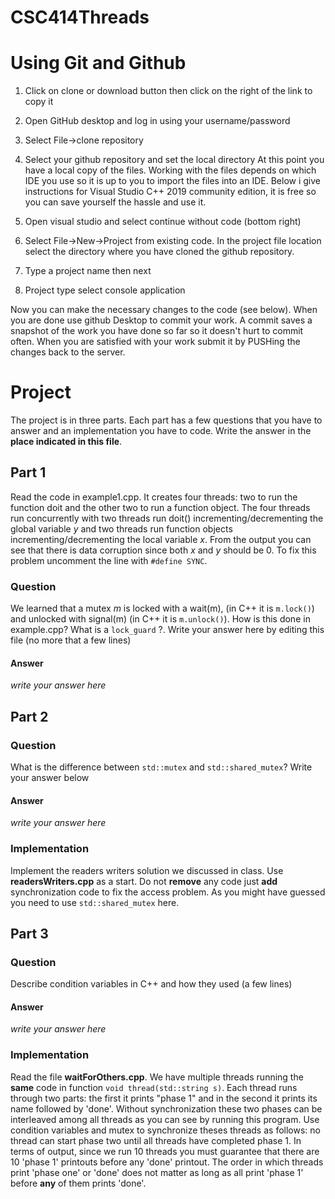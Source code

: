 # CSC414Threads

# Using Git and Github

1. Click on clone or download button then click on the right of the link to copy it
1. Open GitHub desktop and log in using your username/password
1. Select File->clone repository
1. Select your github repository and set the local directory
At this point you have a local copy of the files. Working with the files
depends on which IDE you use so it is up to you to import the files into an IDE.
Below i give instructions for Visual Studio C++ 2019 community edition, it is free so
you can save yourself the hassle and use it.

1. Open visual studio and select continue without code (bottom right)
1. Select File->New->Project from existing code. In the project file location select the directory
where you have cloned the github repository.
1. Type a project name then next
1. Project type select console application

Now you can make the necessary changes to the code (see below). When you are done use
github Desktop to commit your work. A commit saves a snapshot of the work you have done 
so far so it doesn't hurt to commit often. When you are satisfied with your work submit
it by  PUSHing the changes back to the server.

# Project

The project is in three parts. Each part has a few questions that you have to answer
and an implementation you have to code. Write the answer in the __place indicated in this file__.

## Part 1
Read the code in example1.cpp. It creates four threads: two to run the function doit
and the other two to run a function object. The four threads run concurrently with two
threads run doit() incrementing/decrementing the global variable _y_ and two threads
run function objects incrementing/decrementing the local variable _x_. From the output
you can see that there is data corruption since both _x_ and _y_ should be 0. To fix
this problem uncomment the line with ``` #define SYNC ```.
### Question
  
We learned that a mutex _m_ is locked with a wait(m), (in C++ it is ``` m.lock() ```) and
unlocked with signal(m) (in C++ it is ``` m.unlock() ```).
How is this done in example.cpp? What is a ``` lock_guard ``` ?. Write your answer here
by editing this file (no more that a few lines)

#### Answer

_write your answer here_

## Part 2

### Question

What is the difference between ``` std::mutex ``` and ``` std::shared_mutex ```?
Write your answer below
#### Answer
_write your answer here_

### Implementation

Implement the readers writers solution we discussed in class. Use **readersWriters.cpp** 
as a start. Do not **remove** any code just **add** synchronization code to fix the access
problem. As you might have guessed you need to use ``` std::shared_mutex ``` here.

## Part 3

### Question

Describe condition variables in C++ and how they used (a few lines)

#### Answer

_write your answer here_

### Implementation 

Read the file **waitForOthers.cpp**. We have multiple threads running the **same** code
in function ``` void thread(std::string s) ```. Each thread runs through two parts: 
the first it prints "phase 1" and in the second it prints its name followed by 'done'.
Without synchronization these two phases can be interleaved among all threads as you 
can see by running this program. Use condition variables and mutex to synchronize theses 
threads as follows: no thread can start phase two until all threads have completed phase 1.
In terms of output, since we run 10  threads you must guarantee that there are 10 'phase 1' printouts before any 'done' printout.
The order in which threads print 'phase one' or 'done' does not matter as long as all print
'phase 1' before **any** of them prints 'done'.



